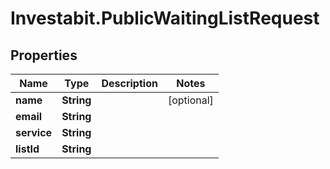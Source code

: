 # Investabit.PublicWaitingListRequest

## Properties
Name | Type | Description | Notes
------------ | ------------- | ------------- | -------------
**name** | **String** |  | [optional] 
**email** | **String** |  | 
**service** | **String** |  | 
**listId** | **String** |  | 


